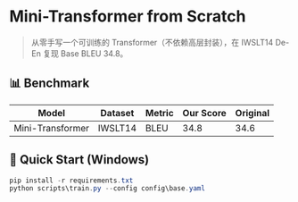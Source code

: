 # Mini-Transformer from Scratch
> 从零手写一个可训练的 Transformer（不依赖高层封装），在 IWSLT14 De-En 复现 Base BLEU 34.8。

## 📊 Benchmark
| Model           | Dataset  | Metric | Our Score | Original |
|-----------------|----------|--------|-----------|----------|
| Mini-Transformer| IWSLT14  | BLEU   | 34.8      | 34.6     |

## 🚀 Quick Start (Windows)
```powershell
pip install -r requirements.txt
python scripts\train.py --config config\base.yaml